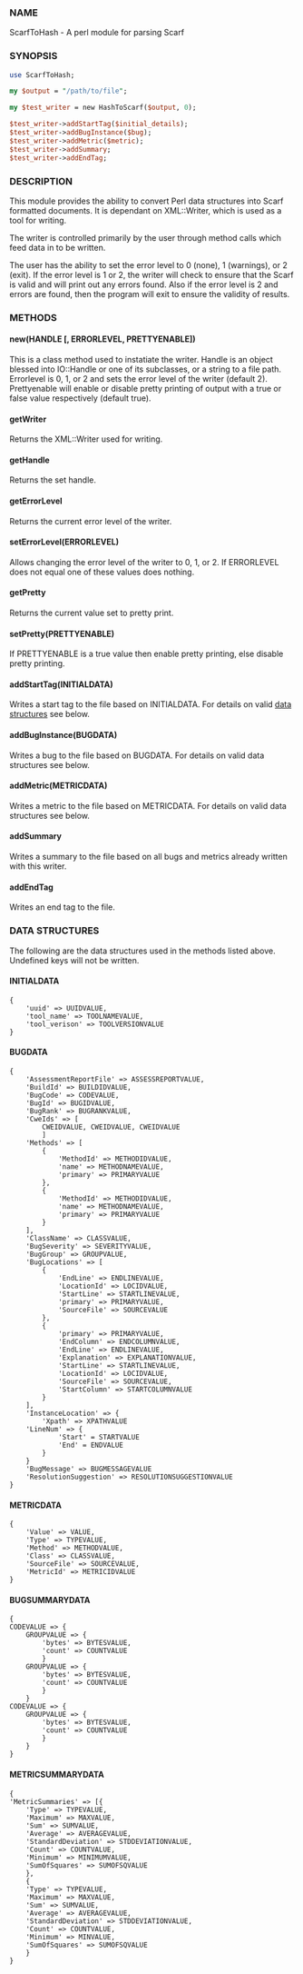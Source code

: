 
### NAME
ScarfToHash - A perl module for parsing Scarf
### SYNOPSIS
```perl
use ScarfToHash;

my $output = "/path/to/file";

my $test_writer = new HashToScarf($output, 0);

$test_writer->addStartTag($initial_details);
$test_writer->addBugInstance($bug);
$test_writer->addMetric($metric);
$test_writer->addSummary;
$test_writer->addEndTag;

```
### DESCRIPTION
This module provides the ability to convert Perl data structures into Scarf formatted documents. It is dependant on XML::Writer, which is used as a tool for writing.

The writer is controlled primarily by the user through method calls which feed data in to be written.

The user has the ability to set the error level to 0 (none), 1 (warnings), or 2 (exit).
If the error level is 1 or 2, the writer will check to ensure that the Scarf is valid and will print out any errors found.
Also if the error level is 2 and errors are found, then the program will exit to ensure the validity of results.

### METHODS
#### new(HANDLE [, ERRORLEVEL, PRETTYENABLE])
This is a class method used to instatiate the writer. Handle is an object blessed into IO::Handle or one of its subclasses, or a string to a file path. Errorlevel is 0, 1, or 2 and sets the error level of the writer (default 2). Prettyenable will enable or disable pretty printing of output with a true or false value respectively (default true).

#### getWriter
Returns the XML::Writer used for writing.

#### getHandle
Returns the set handle.

#### getErrorLevel
Returns the current error level of the writer.

#### setErrorLevel(ERRORLEVEL)
Allows changing the error level of the writer to 0, 1, or 2. If ERRORLEVEL does not equal one of these values does nothing.

#### getPretty 
Returns the current value set to pretty print.

#### setPretty(PRETTYENABLE)
If PRETTYENABLE is a true value then enable pretty printing, else disable pretty printing.

#### addStartTag(INITIALDATA)
Writes a start tag to the file based on INITIALDATA. For details on valid [data structures](#data-structures) see below.

#### addBugInstance(BUGDATA) 
Writes a bug to the file based on BUGDATA. For details on valid data structures see below.

#### addMetric(METRICDATA)
Writes a metric to the file based on METRICDATA. For details on valid data structures see below.

#### addSummary
Writes a summary to the file based on all bugs and metrics already written with this writer.

#### addEndTag
Writes an end tag to the file.


### DATA STRUCTURES


The following are the data structures used in the methods listed above. Undefined keys will not be written. 


#### INITIALDATA
```
{
    'uuid' => UUIDVALUE,
    'tool_name' => TOOLNAMEVALUE,
    'tool_verison' => TOOLVERSIONVALUE
} 
```

#### BUGDATA
```
{
    'AssessmentReportFile' => ASSESSREPORTVALUE, 
    'BuildId' => BUILDIDVALUE,                        
    'BugCode' => CODEVALUE,                     
    'BugId' => BUGIDVALUE,                          
    'BugRank' => BUGRANKVALUE,                       
    'CweIds' => [                            
        CWEIDVALUE, CWEIDVALUE, CWEIDVALUE                         
        ]                                    
    'Methods' => [                           
        {                                    
            'MethodId' => METHODIDVALUE,               
            'name' => METHODNAMEVALUE,             
            'primary' => PRIMARYVALUE                   
        },                                   
        {                                    
            'MethodId' => METHODIDVALUE,               
            'name' => METHODNAMEVALUE,             
            'primary' => PRIMARYVALUE                   
        }                                    
    ],                                       
    'ClassName' => CLASSVALUE,                  
    'BugSeverity' => SEVERITYVALUE,                 
    'BugGroup' => GROUPVALUE,                   
    'BugLocations' => [                      
        {                                    
            'EndLine' => ENDLINEVALUE,                
            'LocationId' => LOCIDVALUE,             
            'StartLine' => STARTLINEVALUE,              
            'primary' => PRIMARYVALUE,                  
            'SourceFile' => SOURCEVALUE         
        },                                   
        {                                    
            'primary' => PRIMARYVALUE,                  
            'EndColumn' => ENDCOLUMNVALUE,              
            'EndLine' => ENDLINEVALUE,              
            'Explanation' => EXPLANATIONVALUE,    
            'StartLine' => STARTLINEVALUE,            
            'LocationId' => LOCIDVALUE,             
            'SourceFile' => SOURCEVALUE,        
            'StartColumn' => STARTCOLUMNVALUE             
        }                                    
    ],                                       
    'InstanceLocation' => {                  
        'Xpath' => XPATHVALUE
	'LineNum' => { 
            'Start' = STARTVALUE
            'End' = ENDVALUE
        }            
    }                                        
    'BugMessage' => BUGMESSAGEVALUE
    'ResolutionSuggestion' => RESOLUTIONSUGGESTIONVALUE
}
```

#### METRICDATA
```
{
    'Value' => VALUE,          
    'Type' => TYPEVALUE,       
    'Method' => METHODVALUE,   
    'Class' => CLASSVALUE,     
    'SourceFile' => SOURCEVALUE,
    'MetricId' => METRICIDVALUE 
}
```

#### BUGSUMMARYDATA
```
{
CODEVALUE => {
    GROUPVALUE => {
        'bytes' => BYTESVALUE,
        'count' => COUNTVALUE
        }
    GROUPVALUE => {
        'bytes' => BYTESVALUE,
        'count' => COUNTVALUE
        }
    }
CODEVALUE => {
    GROUPVALUE => {
        'bytes' => BYTESVALUE,
        'count' => COUNTVALUE
        }
    }
}
```

#### METRICSUMMARYDATA
```
{
'MetricSummaries' => [{
    'Type' => TYPEVALUE,
    'Maximum' => MAXVALUE,
    'Sum' => SUMVALUE,
    'Average' => AVERAGEVALUE,
    'StandardDeviation' => STDDEVIATIONVALUE,
    'Count' => COUNTVALUE,
    'Minimum' => MINIMUMVALUE,
    'SumOfSquares' => SUMOFSQVALUE
    },
    {
    'Type' => TYPEVALUE,
    'Maximum' => MAXVALUE,
    'Sum' => SUMVALUE,
    'Average' => AVERAGEVALUE,
    'StandardDeviation' => STDDEVIATIONVALUE,
    'Count' => COUNTVALUE,
    'Minimum' => MINVALUE,
    'SumOfSquares' => SUMOFSQVALUE
    }
}
```
